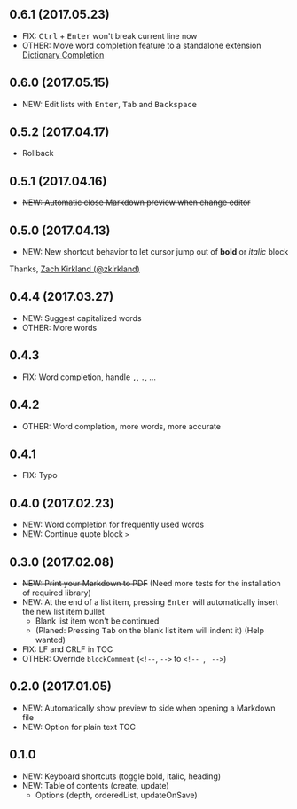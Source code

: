 ## 0.6.1 (2017.05.23)

- FIX: <kbd>Ctrl</kbd> + <kbd>Enter</kbd> won't break current line now
- OTHER: Move word completion feature to a standalone extension [Dictionary Completion](https://marketplace.visualstudio.com/items?itemName=yzhang.dictionary-completion)

## 0.6.0 (2017.05.15)

- NEW: Edit lists with <kbd>Enter</kbd>, <kbd>Tab</kbd> and <kbd>Backspace</kbd>

## 0.5.2 (2017.04.17)

- Rollback

## 0.5.1 (2017.04.16)

- ~~NEW: Automatic close Markdown preview when change editor~~

## 0.5.0 (2017.04.13)

- NEW: New shortcut behavior to let cursor jump out of **bold** or *italic* block

Thanks, [Zach Kirkland (@zkirkland)](https://github.com/zkirkland)

## 0.4.4 (2017.03.27)

- NEW: Suggest capitalized words
- OTHER: More words

## 0.4.3

- FIX: Word completion, handle `,`, `.`, ...

## 0.4.2

- OTHER: Word completion, more words, more accurate

## 0.4.1

- FIX: Typo

## 0.4.0 (2017.02.23)

- NEW: Word completion for frequently used words
- NEW: Continue quote block `>`

## 0.3.0 (2017.02.08)

- ~~NEW: Print your Markdown to PDF~~ (Need more tests for the installation of required library)
- NEW: At the end of a list item, pressing <kbd>Enter</kbd> will automatically insert the new list item bullet
  - Blank list item won't be continued
  - (Planed: Pressing <kbd>Tab</kbd> on the blank list item will indent it) (Help wanted)
- FIX: LF and CRLF in TOC
- OTHER: Override `blockComment` (`<!--`, `-->` to <code>&lt;!--&nbsp;</code>, <code>&nbsp;--&gt;</code>)

## 0.2.0 (2017.01.05)

- NEW: Automatically show preview to side when opening a Markdown file
- NEW: Option for plain text TOC

## 0.1.0

- NEW: Keyboard shortcuts (toggle bold, italic, heading)
- NEW: Table of contents (create, update)
  - Options (depth, orderedList, updateOnSave)
